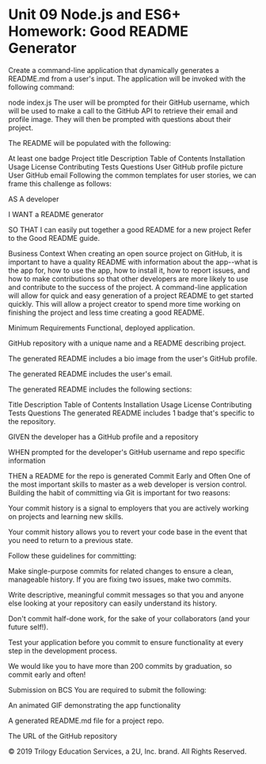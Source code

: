 # Unit 09 Node.js and ES6+ Homework: Good README Generator
Create a command-line application that dynamically generates a README.md from a user's input. The application will be invoked with the following command:

node index.js
The user will be prompted for their GitHub username, which will be used to make a call to the GitHub API to retrieve their email and profile image. They will then be prompted with questions about their project.

The README will be populated with the following:

At least one badge
Project title
Description
Table of Contents
Installation
Usage
License
Contributing
Tests
Questions
User GitHub profile picture
User GitHub email
Following the common templates for user stories, we can frame this challenge as follows:

AS A developer

I WANT a README generator

SO THAT I can easily put together a good README for a new project
Refer to the Good README guide.

Business Context
When creating an open source project on GitHub, it is important to have a quality README with information about the app--what is the app for, how to use the app, how to install it, how to report issues, and how to make contributions so that other developers are more likely to use and contribute to the success of the project. A command-line application will allow for quick and easy generation of a project README to get started quickly. This will allow a project creator to spend more time working on finishing the project and less time creating a good README.

Minimum Requirements
Functional, deployed application.

GitHub repository with a unique name and a README describing project.

The generated README includes a bio image from the user's GitHub profile.

The generated README includes the user's email.

The generated README includes the following sections:

Title
Description
Table of Contents
Installation
Usage
License
Contributing
Tests
Questions
The generated README includes 1 badge that's specific to the repository.

GIVEN the developer has a GitHub profile and a repository

WHEN prompted for the developer's GitHub username and repo specific information

THEN a README for the repo is generated
Commit Early and Often
One of the most important skills to master as a web developer is version control. Building the habit of committing via Git is important for two reasons:

Your commit history is a signal to employers that you are actively working on projects and learning new skills.

Your commit history allows you to revert your code base in the event that you need to return to a previous state.

Follow these guidelines for committing:

Make single-purpose commits for related changes to ensure a clean, manageable history. If you are fixing two issues, make two commits.

Write descriptive, meaningful commit messages so that you and anyone else looking at your repository can easily understand its history.

Don't commit half-done work, for the sake of your collaborators (and your future self!).

Test your application before you commit to ensure functionality at every step in the development process.

We would like you to have more than 200 commits by graduation, so commit early and often!

Submission on BCS
You are required to submit the following:

An animated GIF demonstrating the app functionality

A generated README.md file for a project repo.

The URL of the GitHub repository

© 2019 Trilogy Education Services, a 2U, Inc. brand. All Rights Reserved.